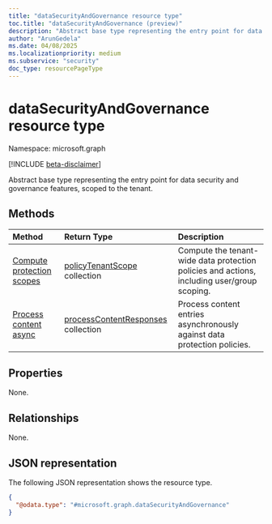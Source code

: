 ```yaml
---
title: "dataSecurityAndGovernance resource type"
toc.title: "dataSecurityAndGovernance (preview)"
description: "Abstract base type representing the entry point for data security and governance features, scoped to the tenant."
author: "ArunGedela"
ms.date: 04/08/2025
ms.localizationpriority: medium
ms.subservice: "security"
doc_type: resourcePageType
---
```


# dataSecurityAndGovernance resource type

Namespace: microsoft.graph

[!INCLUDE [beta-disclaimer](../../includes/beta-disclaimer.md)]

Abstract base type representing the entry point for data security and governance features, scoped to the tenant.

## Methods

| Method                                  | Return Type                                                                                     | Description                                                                  |
| :-------------------------------------- | :---------------------------------------------------------------------------------------------- | :--------------------------------------------------------------------------- |
|[Compute protection scopes](../api/tenantprotectionscopecontainer-compute.md)| [policyTenantScope](../resources/policytenantscope.md) collection | Compute the tenant-wide data protection policies and actions, including user/group scoping. |
|[Process content async](../api/tenantdatasecurityandgovernance-processcontentasync.md)|  [processContentResponses](../resources/processcontentresponses.md) collection | Process content entries asynchronously against data protection policies. |

## Properties

None.

## Relationships

None.

## JSON representation

The following JSON representation shows the resource type.
<!-- {
  "blockType": "resource",
  "@odata.type": "microsoft.graph.dataSecurityAndGovernance",
  "baseType": "microsoft.graph.entity",
  "openType": false
}-->
``` json
{
  "@odata.type": "#microsoft.graph.dataSecurityAndGovernance"
}
```
